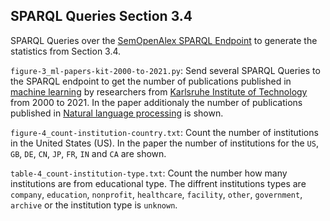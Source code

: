 ## SPARQL Queries Section 3.4

SPARQL Queries over the [SemOpenAlex SPARQL Endpoint](https://semopenalex.org/sparql) to generate the statistics from Section 3.4.

`figure-3_ml-papers-kit-2000-to-2021.py`: Send several SPARQL Queries to the SPARQL endpoint to get the number of publications 
published in [machine learning](https://semopenalex.org/concept/C119857082) by researchers from 
[Karlsruhe Institute of Technology](https://semopenalex.org/institution/I102335020) from 2000 to 2021.
In the paper additionaly the number of publications published in [Natural language processing](https://semopenalex.org/concept/C204321447) is shown.

`figure-4_count-institution-country.txt`: Count the number of institutions in the United States (US).
In the paper the number of institutions for the `US`, `GB`, `DE`, `CN`, `JP`, `FR`, `IN` and `CA` are shown.

`table-4_count-institution-type.txt`: Count the number how many institutions are from educational type.
The diffrent institutions types are `company`, `education`, `nonprofit`, `healthcare`, `facility`, `other`, `government`, `archive` or the institution type is `unknown`.
